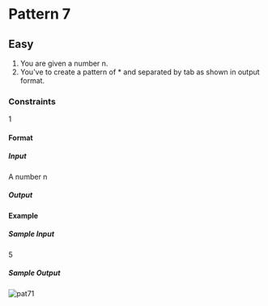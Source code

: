 <h1> Pattern 7 </h1>

<h2> Easy </h2>

1. You are given a number n.
2. You've to create a pattern of * and separated by tab as shown in output format.

<h3> Constraints </h3>

1 

<h4> Format </h4>

<h5> Input </h5>

A number n

<h5> Output </h5>



<h4> Example </h4>
 
<h5> Sample Input </h5>

5

<h5> Sample Output </h5>

![pat71](https://user-images.githubusercontent.com/81521655/142454050-ee211cc4-2e54-4cbd-ab5b-97fb37df2360.jpg)
